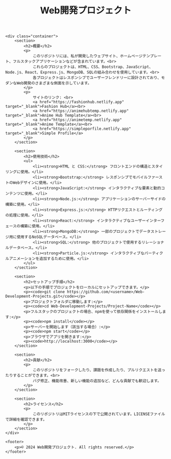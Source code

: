 <!DOCTYPE html>
<html lang="ja">
<head>
    <meta charset="UTF-8">
    <meta name="viewport" content="width=device-width, initial-scale=1.0">
    <title>Web開発プロジェクト</title>
</head>
<body>
    <header>
        <h1>Web開発プロジェクト</h1>
    </header>

    <div class="container">
        <section>
            <h2>概要</h2>
            <p>
                このリポジトリには、私が開発したウェブサイト、ホームページテンプレート、フルスタックアプリケーションなどが含まれています。<br>
                これらのプロジェクトは、HTML、CSS、Bootstrap、JavaScript、Node.js、React、Express.js、MongoDB、SQLの組み合わせを使用しています。<br>
                各プロジェクトはレスポンシブでユーザーフレンドリーに設計されており、モダンなWeb開発のさまざまな側面を示しています。
            </p>
            <p>
                サイトのリンク: <br>
                <a href="https://fashionhub.netlify.app" target="_blank">Fashion Hub</a><br>
                <a href="https://animehubtemp.netlify.app" target="_blank">Anime Hub Template</a><br>
                <a href="https://animetemp.netlify.app" target="_blank">Anime Template</a><br>
                <a href="https://simpleporfile.netlify.app" target="_blank">Simple Profile</a>
            </p>
        </section>

        <section>
            <h2>使用技術</h2>
            <ul>
                <li><strong>HTML と CSS:</strong> フロントエンドの構造とスタイリングに使用。</li>
                <li><strong>Bootstrap:</strong> レスポンシブでモバイルファーストのWebデザインに使用。</li>
                <li><strong>JavaScript:</strong> インタラクティブな要素と動的コンテンツに使用。</li>
                <li><strong>Node.js:</strong> アプリケーションのサーバーサイドの構築に使用。</li>
                <li><strong>Express.js:</strong> HTTPリクエストとルーティングの処理に使用。</li>
                <li><strong>React:</strong> インタラクティブなユーザーインターフェースの構築に使用。</li>
                <li><strong>MongoDB:</strong> 一部のプロジェクトでデータストレージ用に使用するNoSQLデータベース。</li>
                <li><strong>SQL:</strong> 他のプロジェクトで使用するリレーショナルデータベース。</li>
                <li><strong>Particle.js:</strong> インタラクティブなパーティクルアニメーションを追加するために使用。</li>
            </ul>
        </section>

        <section>
            <h2>セットアップ手順</h2>
            <p>以下の手順でプロジェクトをローカルにセットアップできます。</p>
            <p><code>git clone https://github.com/<username>/Web-Development-Projects.git</code></p>
            <p>プロジェクトフォルダに移動します:</p>
            <p><code>cd Web-Development-Projects/Project-Name</code></p>
            <p>フルスタックのプロジェクトの場合、npmを使って依存関係をインストールします:</p>
            <p><code>npm install</code></p>
            <p>サーバーを開始します（該当する場合）:</p>
            <p><code>npm start</code></p>
            <p>ブラウザでアプリを開きます:</p>
            <p><code>http://localhost:3000</code></p>
        </section>

        <section>
            <h2>貢献</h2>
            <p>
                このリポジトリをフォークしたり、課題を作成したり、プルリクエストを送ったりすることができます。<br>
                バグ修正、機能改善、新しい機能の追加など、どんな貢献でも歓迎します。
            </p>
        </section>

        <section>
            <h2>ライセンス</h2>
            <p>
                このリポジトリはMITライセンスの下で公開されています。LICENSEファイルで詳細を確認できます。
            </p>
        </section>
    </div>

    <footer>
        <p>© 2024 Web開発プロジェクト. All rights reserved.</p>
    </footer>
</body>
</html>
